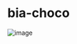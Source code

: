 # bia-choco
![image](https://github.com/LeonardoRibeiro000/bia-choco/assets/111433543/60745dab-024b-4371-843c-b0f7f9821ab6)
